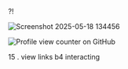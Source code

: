 ?!

![Screenshot 2025-05-18 134456](https://github.com/user-attachments/assets/18251b89-882c-4820-8d73-57a11ffd60ac)


![Profile view counter on GitHub](https://komarev.com/ghpvc/?username=artexyc)


15 . view links b4 interacting
